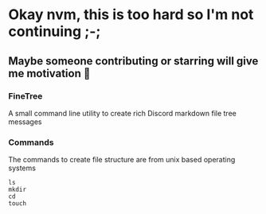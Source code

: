 # Okay nvm, this is too hard so I'm not continuing ;-;
## Maybe someone contributing or starring will give me motivation 👀

### FineTree
A small command line utility to create rich Discord markdown file tree messages

### Commands
The commands to create file structure are from unix based operating systems
```
ls
mkdir
cd
touch
```
